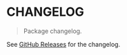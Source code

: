 # CHANGELOG

> Package changelog.

See [GitHub Releases](https://github.com/stdlib-js/blas-base-srot/releases) for the changelog.